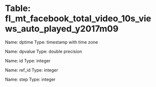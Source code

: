 Table: fl_mt_facebook_total_video_10s_views_auto_played_y2017m09
================================================================

Name: dptime
Type: timestamp with time zone

Name: dpvalue
Type: double precision

Name: id
Type: integer

Name: ref_id
Type: integer

Name: step
Type: integer

